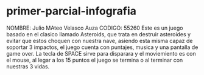 # primer-parcial-infografia
NOMBRE: Julio MAteo Velasco Auza
CODIGO: 55260 
Este es un juego basado en el clasico llamado Asteroids, que trata en destruir asteroides y evitar que estos choquen con nuestra nave, asiendo esta misma capaz de soportar 3 impactos, el juego cuenta con puntajes, musica y una pantalla de game over. 
La tecla de SPACE sirve para disparara y el moviemiento es con el mouse, al legar a los 15 puntos el juego se termina o al terminar con nuestras 3 vidas. 
